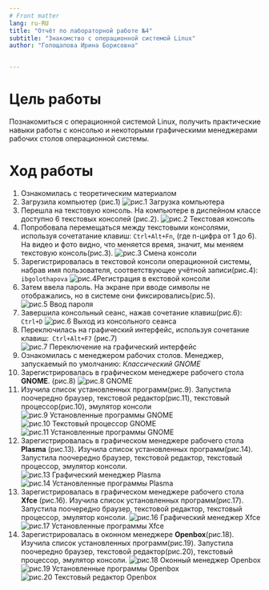 ```yaml
---
# Front matter
lang: ru-RU
title: "Отчёт по лабораторной работе №4"
subtitle: "Знакомство с операционной системой Linux"
author: "Голощапова Ирина Борисовна"


---
```




# Цель работы

Познакомиться с операционной системой Linux, получить практические навыки работы с консолью и некоторыми графическими менеджерами рабочих столов операционной системы.

# Ход работы
1. Ознакомилась с теоретическим материалом
2. Загрузила компьютер (рис.1)
![рис.1 Загрузка компьютера](screen/1.jpg)
3. Перешла на текстовую консоль. На компьютере в диспейном классе доступно 6 текстовых консолей (рис.2).
![рис.2 Текстовая консоль](screen/2.jpg)
4. Попробовала перемещаться между текстовыми консолями, используя сочетатание клавиш: ```Ctrl+Alt+Fn```,  (где n-цифра от 1 до 6). На видео и фото видно, что меняется время, значит, мы меняем текстовую консоль(рис.3).
![рис.3 Смена консоли](screen/3.jpg)
5. Зарегистрировалась в текстовой консоли операционной системы, набрав имя пользователя, соответствующее учётной записи(рис.4): 
```ibgolothapova```
![рис.4Регистрация в екстовой консоли](screen/4.jpg)
6. Затем ввела пароль. На экране при вводе символы не отображались, но в системе они фиксировались(рис.5).
![рис.5 Ввод пароля](screen/5.jpg)
7. Завершила консольный сеанс, нажав сочетание клавиш(рис.6): ``` Ctrl+D```
![рис.6 Выход из консольного сеанса](screen/6.jpg)
8. Переключилась на графический интерфейс, используя сочетание клавиш:``` Ctrl+Alt+F7``` (рис.7)
![рис.7 Переключение на графический интерфейс](screen/7.jpg)
9. Ознакомилась с менеджером рабочих столов. Менеджер, запускаемый по умолчанию: *Классический GNOME*
10. Зарегистрировалась в графическом менеджере рабочего стола **GNOME**. (рис.8)
![рис.8 GNOME](screen/8.jpg)
11. Изучила список установленных программ(рис.9). Запустила поочередно браузер, текстовой редактор(рис.11), текстовый процессор(рис.10), эмулятор консоли
![рис.9 Установленные программы GNOME](screen/9.jpg)
![рис.10 Текстовый процессор GNOME](screen/10.jpg)
![рис.11 Установленные программы GNOME](screen/11.jpg)
12. Зарегистрировалась в графическом менеджере рабочего стола **Plasma** (рис.13). Изучила список установленных программ(рис.14). Запустила поочередно браузер, текстовой редактор, текстовый процессор, эмулятор консоли.
![рис.13 Графический менеджер Plasma](screen/13.jpg)
![рис.14 Установленные программы Plasma](screen/14.jpg)
13. Зарегистрировалась в графическом менеджере рабочего стола **Xfce** (рис.16). Изучила список установленных программ(рис.17). Запустила поочередно браузер, текстовой редактор, текстовый процессор, эмулятор консоли.
![рис.16 Графический менеджер Xfce](screen/16.jpg)
![рис.17 Установленные программы Xfce](screen/17.jpg)
14. Зарегистрировалась в оконном менеджере **Openbox**(рис.18). Изучила список установленных программ(рис.19). Запустила поочередно браузер, текстовой редактор(рис.20), текстовый процессор, эмулятор консоли.
![рис.18 Оконный менеджер Openbox](screen/18.jpg)
![рис.19 Установленные программы Openbox](screen/19.jpg)
![рис.20 Текстовый редактор Openbox](screen/20.jpg)
    
